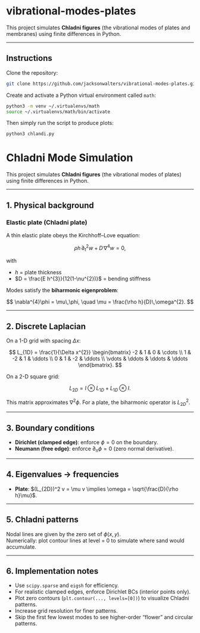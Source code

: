 # vibrational-modes-plates

This project simulates **Chladni figures** (the vibrational modes of plates and membranes) using finite differences in Python.

---

## Instructions

Clone the repository:

```sh
git clone https://github.com/jacksonwalters/vibrational-modes-plates.git
```

Create and activate a Python virtual environment called `math`:

```sh
python3 -m venv ~/.virtualenvs/math
source ~/.virtualenvs/math/bin/activate
```

Then simply run the script to produce plots:

```sh
python3 chlandi.py
```

# Chladni Mode Simulation

This project simulates **Chladni figures** (the vibrational modes of plates) using finite differences in Python.

---

## 1. Physical background

### Elastic plate (Chladni plate)

A thin elastic plate obeys the Kirchhoff–Love equation:

$$
\rho h\,\partial_{t}^{2}w + D\,\nabla^{4}w = 0,
$$

with  
- $h$ = plate thickness  
- $D = \frac{E h^{3}}{12(1-\nu^{2})}$ = bending stiffness

Modes satisfy the **biharmonic eigenproblem**:

$$
\nabla^{4}\phi = \mu\,\phi, \quad \mu = \frac{\rho h}{D}\,\omega^{2}.
$$

---

## 2. Discrete Laplacian

On a 1-D grid with spacing $\Delta x$:

$$
L_{1D} = \frac{1}{\Delta x^{2}}
\begin{bmatrix}
-2 & 1 & 0 & \cdots \\
1 & -2 & 1 & \ddots \\
0 & 1 & -2 & \ddots \\
\vdots & \ddots & \ddots & \ddots
\end{bmatrix}.
$$

On a 2-D square grid:

$$
L_{2D} = I \otimes L_{1D} + L_{1D} \otimes I.
$$

This matrix approximates $\nabla^{2}\phi$. For a plate, the biharmonic operator is $L_{2D}^2$.

---

## 3. Boundary conditions

- **Dirichlet (clamped edge)**: enforce $\phi = 0$ on the boundary.  
- **Neumann (free edge)**: enforce $\partial_n \phi = 0$ (zero normal derivative).  

---

## 4. Eigenvalues → frequencies

- **Plate**: $(L_{2D})^2 v = \mu v \implies \omega = \sqrt{\frac{D}{\rho h}\mu}$.

---

## 5. Chladni patterns

Nodal lines are given by the zero set of $\phi(x,y)$.  
Numerically: plot contour lines at level = 0 to simulate where sand would accumulate.

---

## 6. Implementation notes

- Use `scipy.sparse` and `eigsh` for efficiency.  
- For realistic clamped edges, enforce Dirichlet BCs (interior points only).  
- Plot zero contours (`plt.contour(..., levels=[0])`) to visualize Chladni patterns.  
- Increase grid resolution for finer patterns.  
- Skip the first few lowest modes to see higher-order “flower” and circular patterns.


